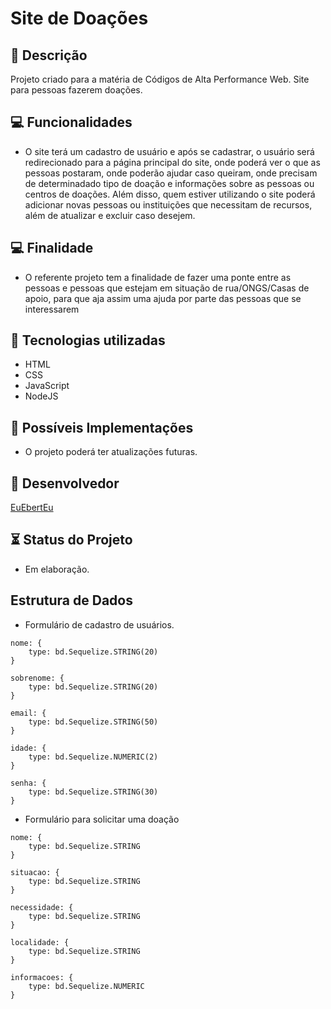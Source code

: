 # Site de Doações
## :speech_balloon: Descrição
Projeto criado para a matéria de Códigos de Alta Performance Web. Site para pessoas fazerem doações.

## :computer: Funcionalidades
- O site terá um cadastro de usuário e após se cadastrar, o usuário será redirecionado para a página principal do site, onde poderá ver o que as pessoas postaram, onde poderão ajudar caso queiram, onde precisam de determinadado tipo de doação e informações sobre as pessoas ou centros de doações. Além disso, quem estiver utilizando o site poderá adicionar novas pessoas ou instituições que necessitam de recursos, além de atualizar e excluir caso desejem.  
## :computer: Finalidade
- O referente projeto tem a finalidade de fazer uma ponte entre as pessoas e pessoas que estejam em situação de rua/ONGS/Casas de apoio, para que aja assim uma ajuda por parte das pessoas que se interessarem

## :robot: Tecnologias utilizadas
- HTML
- CSS
- JavaScript
- NodeJS

## :open_file_folder: Possíveis Implementações
- O projeto poderá ter atualizações futuras.

## :bust_in_silhouette: Desenvolvedor
[EuEbertEu](https://github.com/EuEbertEu)

## :hourglass_flowing_sand: Status do Projeto
- Em elaboração.

## Estrutura de Dados
- Formulário de cadastro de usuários.
```
nome: {
    type: bd.Sequelize.STRING(20)
}

sobrenome: {
    type: bd.Sequelize.STRING(20)
}

email: {
    type: bd.Sequelize.STRING(50)
}

idade: {
    type: bd.Sequelize.NUMERIC(2)
}

senha: {
    type: bd.Sequelize.STRING(30)
}
```

- Formulário para solicitar uma doação
```
nome: {
    type: bd.Sequelize.STRING
}

situacao: {
    type: bd.Sequelize.STRING
}

necessidade: {
    type: bd.Sequelize.STRING
}

localidade: {
    type: bd.Sequelize.STRING
}

informacoes: {
    type: bd.Sequelize.NUMERIC
}
```
